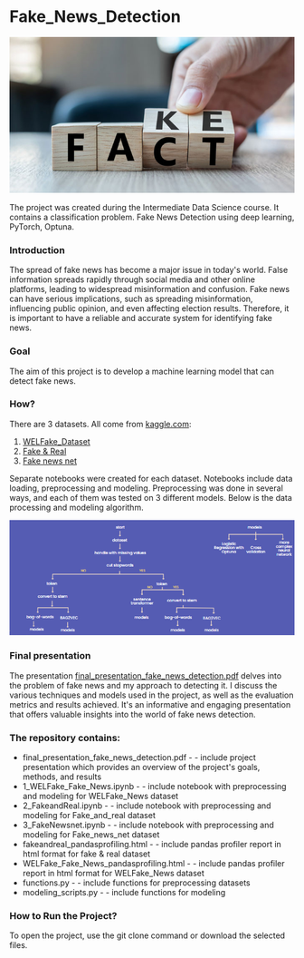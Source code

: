 # Fake_News_Detection
![](fake_fact.jpg)

The project was created during the Intermediate Data Science course. It contains a classification problem. Fake News Detection using deep learning, PyTorch, Optuna. 

### Introduction

The spread of fake news has become a major issue in today's world. False information spreads rapidly through social media and other online platforms, leading to widespread misinformation and confusion. Fake news can have serious implications, such as spreading misinformation, influencing public opinion, and even affecting election results. Therefore, it is important to have a reliable and accurate system for identifying fake news.

### Goal

The aim of this project is to develop a machine learning model that can detect fake news.

### How?

There are 3 datasets. All come from [kaggle.com](https://www.kaggle.com/):
1. [WELFake_Dataset](https://www.kaggle.com/datasets/saurabhshahane/fake-news-classification)
2. [Fake & Real](https://www.kaggle.com/datasets/clmentbisaillon/fake-and-real-news-dataset?select=True.csv)
3. [Fake news net](https://www.kaggle.com/datasets/algord/fake-news)

Separate notebooks were created for each dataset. Notebooks include data loading, preprocessing and modeling. Preprocessing was done in several ways, and each of them was tested on 3 different models. Below is the data processing and modeling algorithm.

![](modeling_algorithm.png)

### Final presentation
The presentation [final_presentation_fake_news_detection.pdf](https://github.com/michalinahulak/Fake_News_Detection/blob/main/final_presentation_fake_news_detection.pdf) delves into the problem of fake news and my approach to detecting it. I discuss the various techniques and models used in the project, as well as the evaluation metrics and results achieved. It's an informative and engaging presentation that offers valuable insights into the world of fake news detection.

### The repository contains:

* final_presentation_fake_news_detection.pdf - - include project presentation which provides an overview of the project's goals, methods, and results
* 1_WELFake_Fake_News.ipynb - - include notebook with preprocessing and modeling for WELFake_News dataset
* 2_FakeandReal.ipynb - - include notebook with preprocessing and modeling for Fake_and_real dataset
* 3_FakeNewsnet.ipynb - - include notebook with preprocessing and modeling for Fake_news_net dataset
* fakeandreal_pandasprofiling.html - - include pandas profiler report in html format for fake & real dataset
* WELFake_Fake_News_pandasprofiling.html - - include pandas profiler report in html format for WELFake_News dataset
* functions.py - - include functions for preprocessing datasets
* modeling_scripts.py - - include functions for modeling



### How to Run the Project?
To open the project, use the git clone command or download the selected files.
